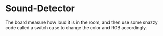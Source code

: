 # Sound-Detector
The board measure how loud it is in the room, and then use some snazzy code called a switch case to change the color and RGB accordingly.
